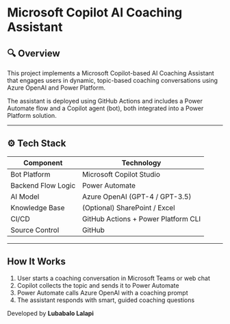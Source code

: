 # Microsoft Copilot AI Coaching Assistant

## 🔍 Overview
This project implements a Microsoft Copilot-based AI Coaching Assistant that engages users in dynamic, topic-based coaching conversations using Azure OpenAI and Power Platform.

The assistant is deployed using GitHub Actions and includes a Power Automate flow and a Copilot agent (bot), both integrated into a Power Platform solution.

---

## ⚙️ Tech Stack

| Component              | Technology                         |
|------------------------|-------------------------------------|
| Bot Platform           | Microsoft Copilot Studio            |
| Backend Flow Logic     | Power Automate                      |
| AI Model               | Azure OpenAI (GPT-4 / GPT-3.5)      |
| Knowledge Base         | (Optional) SharePoint / Excel       |
| CI/CD                  | GitHub Actions + Power Platform CLI |
| Source Control         | GitHub                              |

---

## How It Works

1. User starts a coaching conversation in Microsoft Teams or web chat
2. Copilot collects the topic and sends it to Power Automate
3. Power Automate calls Azure OpenAI with a coaching prompt
4. The assistant responds with smart, guided coaching questions

Developed by **Lubabalo Lalapi**
